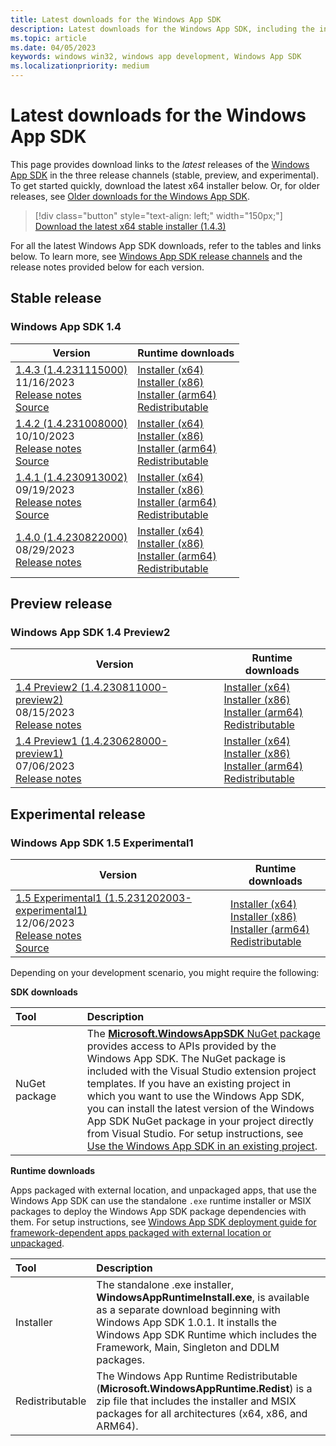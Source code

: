 ```yaml
---
title: Latest downloads for the Windows App SDK
description: Latest downloads for the Windows App SDK, including the installer and MSIX packages
ms.topic: article
ms.date: 04/05/2023
keywords: windows win32, windows app development, Windows App SDK
ms.localizationpriority: medium
---
```


# Latest downloads for the Windows App SDK

This page provides download links to the *latest* releases of the [Windows App SDK](index.md) in the three release channels (stable, preview, and experimental). To get started quickly, download the latest x64 installer below. Or, for older releases, see [Older downloads for the Windows App SDK](./older-downloads.md).

> [!div class="button" style="text-align: left;" width="150px;"] 
> [Download the latest x64 stable installer (1.4.3)](https://aka.ms/windowsappsdk/1.4/latest/windowsappruntimeinstall-x64.exe)

For all the latest Windows App SDK downloads, refer to the tables and links below. To learn more, see [Windows App SDK release channels](release-channels.md) and the release notes provided below for each version.

## Stable release

### Windows App SDK 1.4

| Version | Runtime downloads |
|---|---|
| [1.4.3 (1.4.231115000)](stable-channel.md#version-143-14231115000) <br/> 11/16/2023 <br/> [Release notes](stable-channel.md#version-143-14231115000) <br/> [Source](https://github.com/microsoft/microsoft-ui-xaml/releases/tag/winui3%2Frelease%2F1.4.3) | [Installer (x64)](https://aka.ms/windowsappsdk/1.4/1.4.231115000/windowsappruntimeinstall-x64.exe) <br/> [Installer (x86)](https://aka.ms/windowsappsdk/1.4/1.4.231115000/windowsappruntimeinstall-x86.exe) <br/> [Installer (arm64)](https://aka.ms/windowsappsdk/1.4/1.4.231115000/windowsappruntimeinstall-arm64.exe) <br/> [Redistributable](https://aka.ms/windowsappsdk/1.4/1.4.231115000/Microsoft.WindowsAppRuntime.Redist.1.4.zip) |
| [1.4.2 (1.4.231008000)](stable-channel.md#version-142-14231008000) <br/> 10/10/2023 <br/> [Release notes](stable-channel.md#version-142-14231008000) <br/> [Source](https://github.com/microsoft/microsoft-ui-xaml/releases/tag/winui3%2Frelease%2F1.4.2) | [Installer (x64)](https://aka.ms/windowsappsdk/1.4/1.4.231008000/windowsappruntimeinstall-x64.exe) <br/> [Installer (x86)](https://aka.ms/windowsappsdk/1.4/1.4.231008000/windowsappruntimeinstall-x86.exe) <br/> [Installer (arm64)](https://aka.ms/windowsappsdk/1.4/1.4.231008000/windowsappruntimeinstall-arm64.exe) <br/> [Redistributable](https://aka.ms/windowsappsdk/1.4/1.4.231008000/Microsoft.WindowsAppRuntime.Redist.1.4.zip) |
| [1.4.1 (1.4.230913002)](stable-channel.md#version-141-14230913002) <br/> 09/19/2023 <br/> [Release notes](stable-channel.md#version-141-14230913002) <br/> [Source](https://github.com/microsoft/microsoft-ui-xaml/releases/tag/winui3%2Frelease%2F1.4.1) | [Installer (x64)](https://aka.ms/windowsappsdk/1.4/1.4.230913002/windowsappruntimeinstall-x64.exe) <br/> [Installer (x86)](https://aka.ms/windowsappsdk/1.4/1.4.230913002/windowsappruntimeinstall-x86.exe) <br/> [Installer (arm64)](https://aka.ms/windowsappsdk/1.4/1.4.230913002/windowsappruntimeinstall-arm64.exe) <br/> [Redistributable](https://aka.ms/windowsappsdk/1.4/1.4.230913002/Microsoft.WindowsAppRuntime.Redist.1.4.zip) |
| [1.4.0 (1.4.230822000)](stable-channel.md#version-14) <br> 08/29/2023 <br> [Release notes](stable-channel.md#version-14) | [Installer (x64)](https://aka.ms/windowsappsdk/1.4/1.4.230822000/windowsappruntimeinstall-x64.exe) <br/> [Installer (x86)](https://aka.ms/windowsappsdk/1.4/1.4.230822000/windowsappruntimeinstall-x86.exe) <br/> [Installer (arm64)](https://aka.ms/windowsappsdk/1.4/1.4.230822000/windowsappruntimeinstall-arm64.exe) <br/> [Redistributable](https://aka.ms/windowsappsdk/1.4/1.4.230822000/Microsoft.WindowsAppRuntime.Redist.1.4.zip) |

## Preview release

### Windows App SDK 1.4 Preview2

| Version | Runtime downloads |
|---|---|
| [1.4 Preview2 (1.4.230811000-preview2) ](/windows/apps/windows-app-sdk/preview-channel#version-14-preview-2-140-preview2) <br> 08/15/2023 <br> [Release notes](/windows/apps/windows-app-sdk/preview-channel#version-14-preview-2-140-preview2) | [Installer (x64)](https://aka.ms/windowsappsdk/1.4/1.4.230811000-preview2/windowsappruntimeinstall-x64.exe) <br/> [Installer (x86)](https://aka.ms/windowsappsdk/1.4/1.4.230811000-preview2/windowsappruntimeinstall-x86.exe) <br/> [Installer (arm64)](https://aka.ms/windowsappsdk/1.4/1.4.230811000-preview2/windowsappruntimeinstall-arm64.exe) <br/> [Redistributable](https://aka.ms/windowsappsdk/1.4/1.4.230811000-preview2/Microsoft.WindowsAppRuntime.Redist.1.4.zip) |
| [1.4 Preview1 (1.4.230628000-preview1) ](/windows/apps/windows-app-sdk/preview-channel#version-14-preview-1-140-preview1) <br> 07/06/2023 <br> [Release notes](/windows/apps/windows-app-sdk/preview-channel#version-14-preview-1-140-preview1) | [Installer (x64)](https://aka.ms/windowsappsdk/1.4/1.4.230628000-preview1/windowsappruntimeinstall-x64.exe) <br/> [Installer (x86)](https://aka.ms/windowsappsdk/1.4/1.4.230628000-preview1/windowsappruntimeinstall-x86.exe) <br/> [Installer (arm64)](https://aka.ms/windowsappsdk/1.4/1.4.230628000-preview1/windowsappruntimeinstall-arm64.exe) <br/> [Redistributable](https://aka.ms/windowsappsdk/1.4/1.4.230628000-preview1/Microsoft.WindowsAppRuntime.Redist.1.4.zip) |

## Experimental release

###  Windows App SDK 1.5 Experimental1

| Version | Runtime downloads |
|---|---|
| [1.5 Experimental1 (1.5.231202003-experimental1) ](/windows/apps/windows-app-sdk/experimental-channel#version-15-experimental-150-experimental1) <br/> 12/06/2023 <br/> [Release notes](/windows/apps/windows-app-sdk/experimental-channel#version-15-experimental-150-experimental1) <br/> [Source](https://github.com/microsoft/microsoft-ui-xaml/releases/tag/winui3%2Frelease%2F1.5-experimental1) | [Installer (x64)](https://aka.ms/windowsappsdk/1.5/1.5.231202003-experimental1/windowsappruntimeinstall-x64.exe) <br/> [Installer (x86)](https://aka.ms/windowsappsdk/1.5/1.5.231202003-experimental1/windowsappruntimeinstall-x86.exe) <br/> [Installer (arm64)](https://aka.ms/windowsappsdk/1.5/1.5.231202003-experimental1/windowsappruntimeinstall-arm64.exe) <br/> [Redistributable](https://aka.ms/windowsappsdk/1.5/1.5.231202003-experimental1/Microsoft.WindowsAppRuntime.Redist.1.5.zip) |

Depending on your development scenario, you might require the following:

**SDK downloads**

| Tool&nbsp;&nbsp;&nbsp;&nbsp;&nbsp;&nbsp;&nbsp;&nbsp;&nbsp;&nbsp;&nbsp;&nbsp;&nbsp;&nbsp;&nbsp; | Description | 
|:------------- |:-------------|
| NuGet package | The [**Microsoft.WindowsAppSDK** NuGet package](https://www.nuget.org/packages/Microsoft.WindowsAppSDK/) provides access to APIs provided by the Windows App SDK. The NuGet package is included with the Visual Studio extension project templates. If you have an existing project in which you want to use the Windows App SDK, you can install the latest version of the Windows App SDK NuGet package in your project directly from Visual Studio. For setup instructions, see [Use the Windows App SDK in an existing project](use-windows-app-sdk-in-existing-project.md).  |

**Runtime downloads**

Apps packaged with external location, and unpackaged apps, that use the Windows App SDK can use the standalone `.exe` runtime installer or MSIX packages to deploy the Windows App SDK package dependencies with them. For setup instructions, see [Windows App SDK deployment guide for framework-dependent apps packaged with external location or unpackaged](deploy-unpackaged-apps.md).

| Tool&nbsp;&nbsp;&nbsp;&nbsp;&nbsp;&nbsp;&nbsp;&nbsp;&nbsp;&nbsp;&nbsp;&nbsp;&nbsp;&nbsp;&nbsp; | Description | 
|:------------- |:-------------|
| Installer | The standalone .exe installer, **WindowsAppRuntimeInstall.exe**, is available as a separate download beginning with Windows App SDK 1.0.1. It installs the Windows App SDK Runtime which includes the Framework, Main, Singleton and DDLM packages.  |
| Redistributable |  The Windows App Runtime Redistributable (**Microsoft.WindowsAppRuntime.Redist**) is a zip file that includes the installer and MSIX packages for all architectures (x64, x86, and ARM64).|
